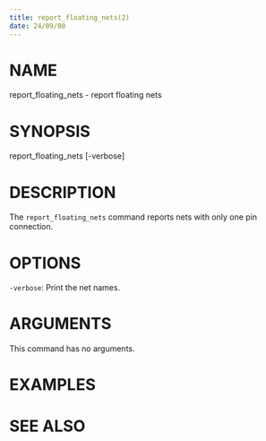 ```yaml
---
title: report_floating_nets(2)
date: 24/09/08
---
```


# NAME

report_floating_nets - report floating nets

# SYNOPSIS

report_floating_nets 
    [-verbose]


# DESCRIPTION

The `report_floating_nets` command reports nets with only one pin connection.

# OPTIONS

`-verbose`:  Print the net names.

# ARGUMENTS

This command has no arguments.

# EXAMPLES

# SEE ALSO
